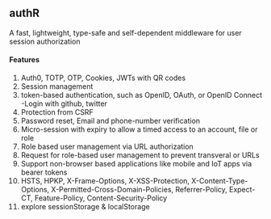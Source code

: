## authR
A fast, lightweight, type-safe and self-dependent middleware for user session authorization

#### Features
1. Auth0, TOTP, OTP, Cookies, JWTs with QR codes
2. Session management
3.  token-based authentication, such as OpenID, OAuth, or OpenID Connect -Login with github, twitter
4. Protection from CSRF
5. Password reset, Email and phone-number verification
6. Micro-session with expiry to allow a timed access to an account, file or role
7. Role based user management via URL authorization
8. Request for role-based user management to prevent transveral or URLs
9. Support non-browser based applications like mobile and IoT apps via bearer tokens
10. HSTS, HPKP, X-Frame-Options, X-XSS-Protection, X-Content-Type-Options,  X-Permitted-Cross-Domain-Policies, Referrer-Policy, Expect-CT,  Feature-Policy, Content-Security-Policy
11. explore sessionStorage & localStorage
